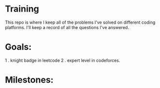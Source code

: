 # Training

This repo is where I keep all of the problems I've solved on different coding platforms. I'll keep a record of all the questions I've answered.
# Goals: 
 1 . knight badge in leetcode
 2 . expert level in codeforces. 
# Milestones: 

